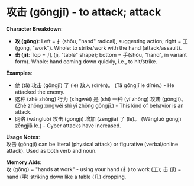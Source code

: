# **攻击 (gōngjī) - to attack; attack**

**Character Breakdown**:  
- **攻 (gōng)**: Left = 扌(shǒu, "hand" radical), suggesting action; right = 工 (gōng, "work"). Whole: to strike/work with the hand (attack/assault).  
- **击 (jī)**: Top = 几 (jī, "table" shape); bottom = 手(shǒu, "hand", in variant form). Whole: hand coming down quickly, i.e., to hit/strike.

**Examples**:  
- 他 (tā) 攻击 (gōngjī) 了 (le) 敌人 (dírén)。 (Tā gōngjī le dírén.) - He attacked the enemy.  
- 这种 (zhè zhǒng) 行为 (xíngwéi) 是 (shì) 一种 (yī zhǒng) 攻击 (gōngjī)。 (Zhè zhǒng xíngwéi shì yī zhǒng gōngjī.) - This kind of behavior is an attack.  
- 网络 (wǎngluò) 攻击 (gōngjī) 增加 (zēngjiā) 了 (le)。 (Wǎngluò gōngjī zēngjiā le.) - Cyber attacks have increased.

**Usage Notes**:  
攻击 (gōngjī) can be literal (physical attack) or figurative (verbal/online attack). Used as both verb and noun.

**Memory Aids**:  
攻 (gōng) = "hands at work" - using your hand (扌) to work (工); 击 (jī) = hand (手) striking down like a table (几) dropping.